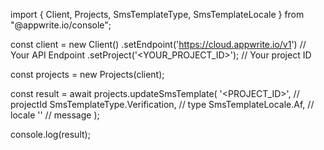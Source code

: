 import { Client, Projects, SmsTemplateType, SmsTemplateLocale } from "@appwrite.io/console";

const client = new Client()
    .setEndpoint('https://cloud.appwrite.io/v1') // Your API Endpoint
    .setProject('<YOUR_PROJECT_ID>'); // Your project ID

const projects = new Projects(client);

const result = await projects.updateSmsTemplate(
    '<PROJECT_ID>', // projectId
    SmsTemplateType.Verification, // type
    SmsTemplateLocale.Af, // locale
    '<MESSAGE>' // message
);

console.log(result);
